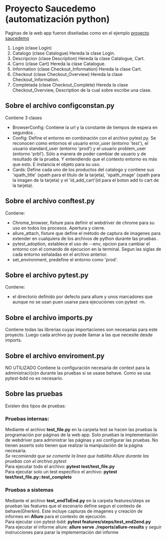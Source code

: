 # Proyecto Saucedemo (automatización python)  
Paginas de la web app fueron diseñadas como en el ejemplo [proyecto saucedemo]()  

1. Login (clase Login) 
2. Catalogo (clase Catalogue) Hereda la clase Login.
3. Descripcion (clase Description) Hereda la clase Catalogue, Cart.
4. Carro (clase Cart) Hereda la clase Catalogue.
5. Information (clase Checkout_Information) Hereda la clase Cart.
6. Checkout (clase Checkout_Overview) Hereda la clase Checkout_Information.
7. Completada (clase Checkout_Complete) Hereda la clase Checkout_Overview, Description de la cual sobre escribe una clase.

## Sobre el archivo configconstan.py  
Contiene 3 clases

* BrowserConfig: Contiene la url y la constante de tiempos de espera en segundos .
* Config: Define el entorno en combinación con el archivo pytest.py.
Se reconocen como entornos el usuario error_user (entorno 'test'), el usuario standard_user (entorno 'prod') y el usuario problem_user (entorno 'prbl'). Sólo a manera de poder cambiar de usuario y de resultado de la prueba. Y entendiendo que el contexto entorno es más que esto. E instancia el objeto para su uso.
* Cards: Define cada uno de los productos del catalogo y contiene sus 'xpath_title' (xpath para el titulo de la tarjeta), 'xpath_image' (xpath para la imagen de la tarjeta) y el 'id_add_cart'(id para el boton add to cart de la tarjeta).

## Sobre el archivo conftest.py
Contiene:

* Chrome_browser, fixture para definir el webdriver de chrome para su uso en todos los procesos. Apertura y cierre.
* allure_attach, fixture que define el método de captura de imagenes para extender en cualquiera de los archivos de python durante las pruebas .
* pytest_adoption, establece el uso de --env, opcion para cambiar el entorno con el comando de ejecucion en la terminal. Segun las siglas de cada entorno señaladas en el archivo anterior.
* set_environment, predefine el entorno como 'prod'.

## Sobre el archivo pytest.py
Contiene:

* el directorio definido por defecto para allure y unos marcadores que aunque no se usan puen usarse para ejecuciones con pytest -m.

## Sobre el archivo imports.py
Contiene todas las librerias cuyas importaciones son necesarias para este proyecto. Luego cada archivo py puede llamar a las que necesite desde imports.

## Sobre el archivo enviroment.py
NO UTILIZADO Contiene la configuración necesaria de context para la administraci{o}n durante las pruebas si se usase behave. Como se usa pytest-bdd no es necesario.

## Sobre las pruebas
Existen dos tipos de pruebas:

### Pruebas internas:
Mediante el archivo **test_file.py** en la carpeta test se hacen las pruebas la programación por páginas de la web app. Solo prueban la implementación de webdriver para administrar las páginas y asi configurar las pruebas. No tienen asserts solo tienen que realizar la manipulación de la página necesaria.  
*Se recomienda que se comente la linea que habilita Allure durante las pruebas con el archivo pytest*   
Para ejecutar todo el archivo: **pytest test/test_file.py**   
Para ejecutar solo un test específico el archivo: **pytest test/test_file.py::test_complete**

### Pruebas a sistemas
Mediante el archivo **test_endToEnd.py** en la carpeta features/steps se prueban las features que el escenario define segun el contexto de behave(Gherkin). Este incluye capturas de imagenes y creación de informes en **Allure** para el contexto de ejecución.   
Para ejecutar con pytest-bdd: **pytest features/steps/test_end2end.py**    
Para ejecutar el informe allure: **allure serve ./reports/allure-results** y seguir instrucciones para parar la implementación del informe
